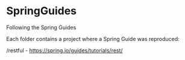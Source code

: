 # SpringGuides
Following the Spring Guides

Each folder contains a project where a Spring Guide was reproduced:

/restful - https://spring.io/guides/tutorials/rest/
